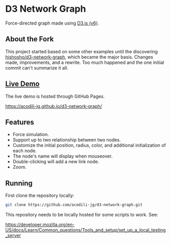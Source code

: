 # D3 Network Graph

Force-directed graph made using [D3.js (v6)](https://github.com/d3/d3).

## About the Fork

This project started based on some other examples until the discovering
[hishosho/d3-network-graph](https://github.com/hishosho/d3-network-graph), which
became the major basis. Changes made, improvements, and a rewrite. Too much
happened and the one initial commit can't summarize it all.

## [Live Demo](https://acodili-jg.github.io/d3-network-graph/)

The live demo is hosted through GitHub Pages.

<https://acodili-jg.github.io/d3-network-graph/>

## Features

 * Force simulation.
 * Support up to two relationship between two nodes.
 * Customize the initial position, radius, color, and additional initialization
   of each node.
 * The node's name will display when mouseover.
 * Double-clicking will add a new link node.
 * Zoom.

## Running

First clone the repository locally:

```bash
git clone https://github.com/acodili-jg/d3-network-graph.git
```

This repository needs to be locally hosted for some scripts to work. See:

<https://developer.mozilla.org/en-US/docs/Learn/Common_questions/Tools_and_setup/set_up_a_local_testing_server>
